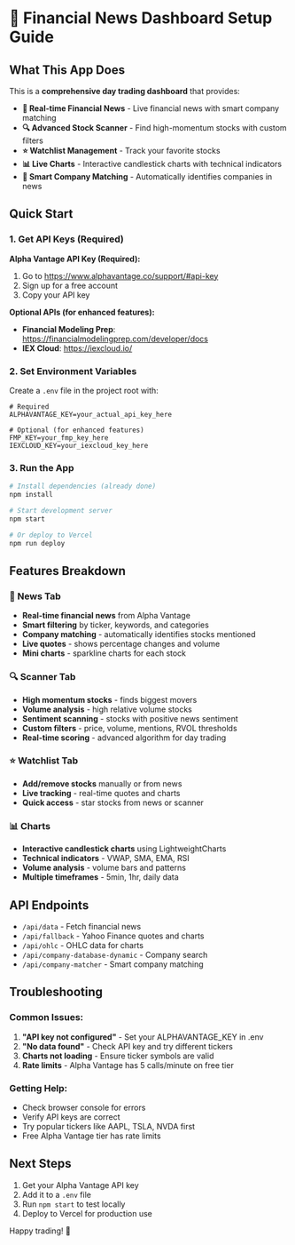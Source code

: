 # 🚀 Financial News Dashboard Setup Guide

## What This App Does

This is a **comprehensive day trading dashboard** that provides:

- **📰 Real-time Financial News** - Live financial news with smart company matching
- **🔍 Advanced Stock Scanner** - Find high-momentum stocks with custom filters  
- **⭐ Watchlist Management** - Track your favorite stocks
- **📊 Live Charts** - Interactive candlestick charts with technical indicators
- **🎯 Smart Company Matching** - Automatically identifies companies in news

## Quick Start

### 1. Get API Keys (Required)

**Alpha Vantage API Key (Required):**
1. Go to https://www.alphavantage.co/support/#api-key
2. Sign up for a free account
3. Copy your API key

**Optional APIs (for enhanced features):**
- **Financial Modeling Prep**: https://financialmodelingprep.com/developer/docs
- **IEX Cloud**: https://iexcloud.io/

### 2. Set Environment Variables

Create a `.env` file in the project root with:

```env
# Required
ALPHAVANTAGE_KEY=your_actual_api_key_here

# Optional (for enhanced features)
FMP_KEY=your_fmp_key_here
IEXCLOUD_KEY=your_iexcloud_key_here
```

### 3. Run the App

```bash
# Install dependencies (already done)
npm install

# Start development server
npm start

# Or deploy to Vercel
npm run deploy
```

## Features Breakdown

### 📰 News Tab
- **Real-time financial news** from Alpha Vantage
- **Smart filtering** by ticker, keywords, and categories
- **Company matching** - automatically identifies stocks mentioned
- **Live quotes** - shows percentage changes and volume
- **Mini charts** - sparkline charts for each stock

### 🔍 Scanner Tab  
- **High momentum stocks** - finds biggest movers
- **Volume analysis** - high relative volume stocks
- **Sentiment scanning** - stocks with positive news sentiment
- **Custom filters** - price, volume, mentions, RVOL thresholds
- **Real-time scoring** - advanced algorithm for day trading

### ⭐ Watchlist Tab
- **Add/remove stocks** manually or from news
- **Live tracking** - real-time quotes and charts
- **Quick access** - star stocks from news or scanner

### 📊 Charts
- **Interactive candlestick charts** using LightweightCharts
- **Technical indicators** - VWAP, SMA, EMA, RSI
- **Volume analysis** - volume bars and patterns
- **Multiple timeframes** - 5min, 1hr, daily data

## API Endpoints

- `/api/data` - Fetch financial news
- `/api/fallback` - Yahoo Finance quotes and charts  
- `/api/ohlc` - OHLC data for charts
- `/api/company-database-dynamic` - Company search
- `/api/company-matcher` - Smart company matching

## Troubleshooting

### Common Issues:

1. **"API key not configured"** - Set your ALPHAVANTAGE_KEY in .env
2. **"No data found"** - Check API key and try different tickers
3. **Charts not loading** - Ensure ticker symbols are valid
4. **Rate limits** - Alpha Vantage has 5 calls/minute on free tier

### Getting Help:

- Check browser console for errors
- Verify API keys are correct
- Try popular tickers like AAPL, TSLA, NVDA first
- Free Alpha Vantage tier has rate limits

## Next Steps

1. Get your Alpha Vantage API key
2. Add it to a `.env` file
3. Run `npm start` to test locally
4. Deploy to Vercel for production use

Happy trading! 🚀
